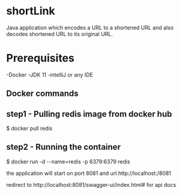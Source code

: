 # shortLink

Java application which encodes a URL to a shortened URL and also decodes shortened URL to its original URL.

# Prerequisites
-Docker
-JDK 11
-intelliJ or any IDE

## Docker commands
## step1 - Pulling redis image from docker hub
$ docker pull redis

## step2 - Running the container
$ docker run -d --name=redis -p 6379:6379 redis

the application will start on port 8081 and url http://localhost:/8081

redirect to http://localhost:8081/swagger-ui/index.html# for api docs

